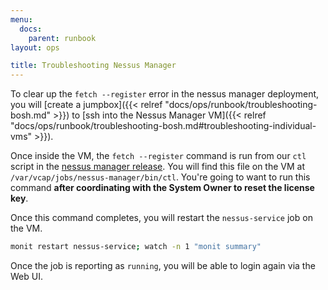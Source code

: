 ```yaml
---
menu:
  docs:
    parent: runbook
layout: ops

title: Troubleshooting Nessus Manager
---
```



To clear up the `fetch --register` error in the nessus manager
deployment, you will [create a jumpbox]({{< relref "docs/ops/runbook/troubleshooting-bosh.md" >}}) to [ssh into the Nessus Manager VM]({{< relref "docs/ops/runbook/troubleshooting-bosh.md#troubleshooting-individual-vms" >}}).

Once inside the VM, the `fetch --register` command is run from our `ctl` script
in the [nessus manager release][gh_nmr_ctl_script]. You will find this file on
the VM at `/var/vcap/jobs/nessus-manager/bin/ctl`. You're going to want to run
this command **after coordinating with the System Owner to reset the license key**.

[gh_nmr_ctl_script]: https://github.com/18F/cg-nessus-manager-boshrelease/blob/master/jobs/nessus-manager/templates/bin/ctl

Once this command completes, you will restart the `nessus-service` job on the
VM.

```sh
monit restart nessus-service; watch -n 1 "monit summary"
```


Once the job is reporting as `running`, you will be able to login again via the
Web UI.
